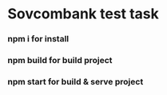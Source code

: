 # Sovcombank test task

### npm i for install
### npm build for build project
### npm start for build & serve project
